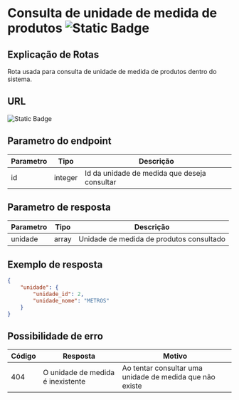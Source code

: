 # Consulta de unidade de medida de produtos ![Static Badge](https://img.shields.io/badge/Rota_autenticada-49CC90)

## Explicação de Rotas

Rota usada para consulta de unidade de medida de produtos dentro do sistema.

## URL

![Static Badge](https://img.shields.io/badge/GET-%2Fapi%2Fv1%2Funidade%2Funidade/{id}-%2361AFFE)

## Parametro do endpoint

| Parametro | Tipo    | Descrição                                    |
|-----------|---------|----------------------------------------------|
| id        | integer | Id da unidade de medida que deseja consultar |

## Parametro de resposta

| Parametro | Tipo  | Descrição                                |
|-----------|-------|------------------------------------------|
| unidade   | array | Unidade de medida de produtos consultado |

## Exemplo de resposta

```json
{
    "unidade": {
        "unidade_id": 2,
        "unidade_nome": "METROS"
    }
}
```

## Possibilidade de erro

| Código | Resposta                          | Motivo                                                   |
|--------|-----------------------------------|----------------------------------------------------------|
| 404    | O unidade de medida é inexistente | Ao tentar consultar uma unidade de medida que não existe |
